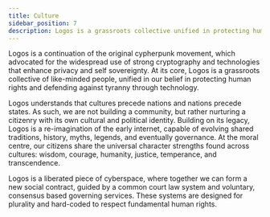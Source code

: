 ```yaml
---
title: Culture
sidebar_position: 7
description: Logos is a grassroots collective unified in protecting human rights and defending against tyranny through technology.
---
```


Logos is a continuation of the original cypherpunk movement, which advocated for the widespread use of strong cryptography and technologies that enhance privacy and self sovereignty. At its core, Logos is a grassroots collective of like-minded people, unified in our belief in protecting human rights and defending against tyranny through technology.

Logos understands that cultures precede nations and nations precede states. As such, we are not building a community, but rather nurturing a citizenry with its own cultural and political identity. Building on its legacy, Logos is a re-imagination of the early internet, capable of evolving shared traditions, history, myths, legends, and eventually governance. At the moral centre, our citizens share the universal character strengths found across cultures: wisdom, courage, humanity, justice, temperance, and transcendence. 

Logos is a liberated piece of cyberspace, where together we can form a new social contract, guided by a common court law system and voluntary, consensus based governing services. These systems are designed for plurality and hard-coded to respect fundamental human rights. 
